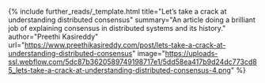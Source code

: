 {%
  include further_reads/_template.html
  title="Let’s take a crack at understanding distributed consensus"
  summary="An article doing a brilliant job of explaining consensus in distributed systems and its history."
  author="Preethi Kasireddy"
  url="https://www.preethikasireddy.com/post/lets-take-a-crack-at-understanding-distributed-consensus"
  image="https://uploads-ssl.webflow.com/5dc87b3620589749198717e1/5dd58ea417b9d24dc773cd85_lets-take-a-crack-at-understanding-distributed-consensus-4.png"
%}
